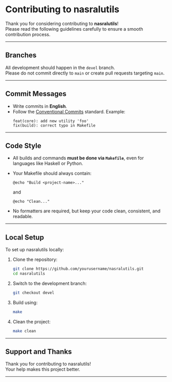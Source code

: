 # Contributing to nasralutils

Thank you for considering contributing to **nasralutils**!  
Please read the following guidelines carefully to ensure a smooth contribution process.

---

## Branches

All development should happen in the `devel` branch.  
Please do not commit directly to `main` or create pull requests targeting `main`.

---

## Commit Messages

- Write commits in **English**.
- Follow the [Conventional Commits](https://www.conventionalcommits.org/en/v1.0.0/) standard.
  Example:
  ```
  feat(core): add new utility 'foo'
  fix(build): correct typo in Makefile
  ```

---

## Code Style

- All builds and commands **must be done via `Makefile`**, even for languages like Haskell or Python.
- Your Makefile should always contain:
  ```make
  @echo "Build <project-name>..."
  ```
  and
  ```make
  @echo "Clean..."
  ```

- No formatters are required, but keep your code clean, consistent, and readable.

---

## Local Setup

To set up nasralutils locally:
1. Clone the repository:
   ```bash
   git clone https://github.com/yourusername/nasralutils.git
   cd nasralutils
   ```
2. Switch to the development branch:
   ```bash
   git checkout devel
   ```
3. Build using:
   ```bash
   make
   ```
4. Clean the project:
   ```bash
   make clean
   ```

---

## Support and Thanks

Thank you for contributing to nasralutils!  
Your help makes this project better.  

---
